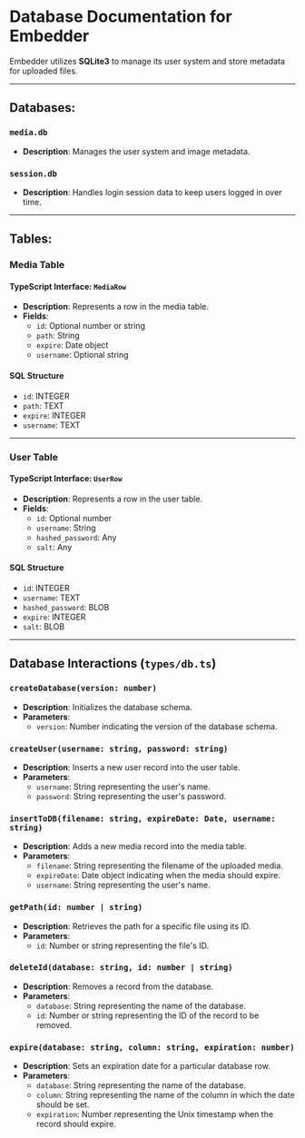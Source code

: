 # Database Documentation for Embedder

Embedder utilizes **SQLite3** to manage its user system and store metadata for uploaded files.

---

## Databases:

### `media.db`
- **Description**: Manages the user system and image metadata.
  
### `session.db`
- **Description**: Handles login session data to keep users logged in over time.

---

## Tables:

### Media Table

#### TypeScript Interface: `MediaRow`

- **Description**: Represents a row in the media table.
- **Fields**:
  - `id`: Optional number or string
  - `path`: String
  - `expire`: Date object
  - `username`: Optional string

#### SQL Structure

- `id`: INTEGER
- `path`: TEXT
- `expire`: INTEGER
- `username`: TEXT

---

### User Table

#### TypeScript Interface: `UserRow`

- **Description**: Represents a row in the user table.
- **Fields**:
  - `id`: Optional number
  - `username`: String
  - `hashed_password`: Any
  - `salt`: Any

#### SQL Structure

- `id`: INTEGER
- `username`: TEXT
- `hashed_password`: BLOB
- `expire`: INTEGER
- `salt`: BLOB

---

## Database Interactions (`types/db.ts`)

### `createDatabase(version: number)`

- **Description**: Initializes the database schema.
- **Parameters**:
  - `version`: Number indicating the version of the database schema.
  
### `createUser(username: string, password: string)`

- **Description**: Inserts a new user record into the user table.
- **Parameters**:
  - `username`: String representing the user's name.
  - `password`: String representing the user's password.

### `insertToDB(filename: string, expireDate: Date, username: string)`

- **Description**: Adds a new media record into the media table.
- **Parameters**:
  - `filename`: String representing the filename of the uploaded media.
  - `expireDate`: Date object indicating when the media should expire.
  - `username`: String representing the user's name.

### `getPath(id: number | string)`

- **Description**: Retrieves the path for a specific file using its ID.
- **Parameters**:
  - `id`: Number or string representing the file's ID.

### `deleteId(database: string, id: number | string)`

- **Description**: Removes a record from the database.
- **Parameters**:
  - `database`: String representing the name of the database.
  - `id`: Number or string representing the ID of the record to be removed.

### `expire(database: string, column: string, expiration: number)`

- **Description**: Sets an expiration date for a particular database row.
- **Parameters**:
  - `database`: String representing the name of the database.
  - `column`: String representing the name of the column in which the date should be set.
  - `expiration`: Number representing the Unix timestamp when the record should expire.

